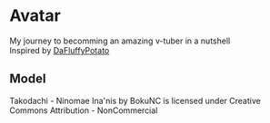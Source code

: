# Avatar
My journey to becomming an amazing v-tuber in a nutshell  
Inspired by [DaFluffyPotato](https://www.youtube.com/watch?v=2mwK5H4xsuI)  

## Model
Takodachi - Ninomae Ina'nis by BokuNC is licensed under Creative Commons Attribution - NonCommercial